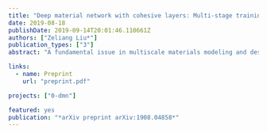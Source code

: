 ```yaml
---
title: "Deep material network with cohesive layers: Multi-stage training and interfacial failure analysis"
date: 2019-08-18
publishDate: 2019-09-14T20:01:46.110661Z
authors: ["Zeliang Liu*"]
publication_types: ["3"]
abstract: "A fundamental issue in multiscale materials modeling and design is the consideration of traction-separation behavior at the interface, which generally influences the failure properties. This paper develops a physics-based machine learning model based on the deep material network (DMN) enriched by cohesive layers, which enables the accurate and efficient prediction of multiscale responses for heterogeneous materials with interfacial effect. New fitting parameters are invoked in the cohesive building block and have physical meanings related to the length scale and orientation of the cohesive layer. It is shown that the enriched material network can be effectively optimized via a multi-stage training strategy, with training data generated from linear elastic direct numerical simulation (DNS). The extrapolation capability of the method to unknown spaces is demonstrated through the debonding analysis of a unidirectional fiber-reinforced composite, where the interface behavior is governed by an irreversible softening mixed-mode cohesive law. Its predictive accuracy is validated against the nonlinear DNS results, and the reduction in computational time is particularly significant."

links:
  - name: Preprint
    url: "preprint.pdf"

projects: ["0-dmn"]

featured: yes
publication: "*arXiv preprint arXiv:1908.04858*"
---
```


